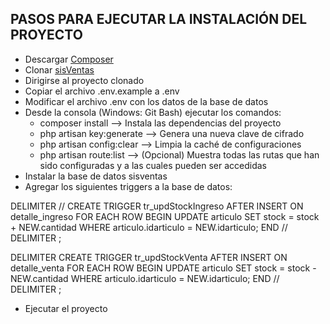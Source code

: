 ## PASOS PARA EJECUTAR LA INSTALACIÓN DEL PROYECTO

- Descargar [Composer](https://getcomposer.org/download/)
- Clonar [sisVentas](https://github.com/jonathanaraul/proyecto-pad.git)
- Dirigirse al proyecto clonado
- Copiar el archivo .env.example a .env
- Modificar el archivo .env con los datos de la base de datos
- Desde la consola (Windows: Git Bash) ejecutar los comandos: 
	- composer install 			--> Instala las dependencias del proyecto
	- php artisan key:generate 	--> Genera una nueva clave de cifrado
	- php artisan config:clear 	--> Limpia la caché de configuraciones
	- php artisan route:list   	--> (Opcional) Muestra todas las rutas que han sido configuradas y a las cuales pueden ser accedidas 
- Instalar la base de datos sisventas
- Agregar los siguientes triggers a la base de datos:

DELIMITER //
CREATE TRIGGER tr_updStockIngreso AFTER INSERT ON detalle_ingreso
  FOR EACH ROW BEGIN
    UPDATE articulo SET stock = stock + NEW.cantidad
    WHERE articulo.idarticulo = NEW.idarticulo;
END
//
DELIMITER ;

DELIMITER
CREATE TRIGGER tr_updStockVenta AFTER INSERT ON detalle_venta
  FOR EACH ROW BEGIN
    UPDATE articulo SET stock = stock - NEW.cantidad
    WHERE articulo.idarticulo = NEW.idarticulo;
END
//
DELIMITER ;

- Ejecutar el proyecto